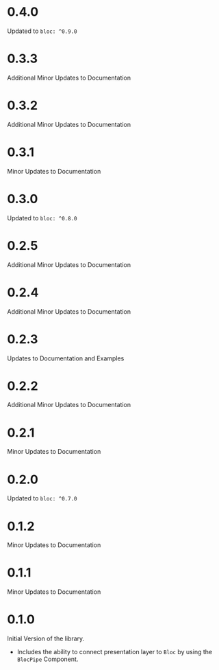 # 0.4.0

Updated to `bloc: ^0.9.0`

# 0.3.3

Additional Minor Updates to Documentation

# 0.3.2

Additional Minor Updates to Documentation

# 0.3.1

Minor Updates to Documentation

# 0.3.0

Updated to `bloc: ^0.8.0`

# 0.2.5

Additional Minor Updates to Documentation

# 0.2.4

Additional Minor Updates to Documentation

# 0.2.3

Updates to Documentation and Examples

# 0.2.2

Additional Minor Updates to Documentation

# 0.2.1

Minor Updates to Documentation

# 0.2.0

Updated to `bloc: ^0.7.0`

# 0.1.2

Minor Updates to Documentation

# 0.1.1

Minor Updates to Documentation

# 0.1.0

Initial Version of the library.

- Includes the ability to connect presentation layer to `Bloc` by using the `BlocPipe` Component.
